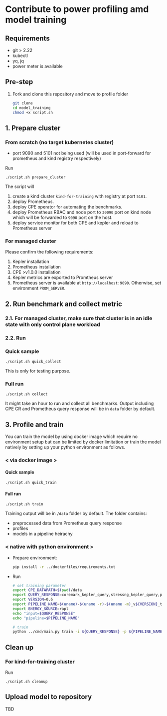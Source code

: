 # Contribute to power profiling amd model training

## Requirements
- git > 2.22
- kubectl
- yq, jq
- power meter is available

## Pre-step
1. Fork and clone this repository and move to profile folder
    ```bash
    git clone
    cd model_training
    chmod +x script.sh
    ```
## 1. Prepare cluster

### From scratch (no target kubernetes cluster)
- port 9090 and 5101 not being used (will be used in port-forward for prometheus and kind registry respectively)

Run
```
./script.sh prepare_cluster
```
The script will 
1. create a kind cluster `kind-for-training` with registry at port `5101`.
2. deploy Prometheus.
3. deploy CPE operator for automating the benchmarks.
4. deploy Prometheus RBAC and node port to `30090` port on kind node which will be forwarded to `9090` port on the host.
5. deploy service monitor for both CPE and kepler and reload to Prometheus server

### For managed cluster

Please confirm the following requirements:
1. Kepler installation
2. Prometheus installation
3. CPE >v1.0.0 installation
4. Kepler metrics are exported to Promtheus server
5. Prometheus server is available at `http://localhost:9090`. Otherwise, set environment `PROM_SERVER`.
   
## 2. Run benchmark and collect metric
### 2.1. For managed cluster, make sure that cluster is in an idle state with only control plane workload

### 2.2. Run
### Quick sample

    ./script.sh quick_collect

This is only for testing purpose.

### Full run

    ./script.sh collect


It might take an hour to run and collect all benchmarks. Output including CPE CR and Prometheus query response will be in `data` folder by default.

## 3. Profile and train 

You can train the model by using docker image which require no environment setup but can be limited by docker limitation or train the model natively by setting up your python environment as follows.

### < via docker image >

#### Quick sample

```
./script.sh quick_train
```


#### Full run 

```
./script.sh train
```

Training output will be in `/data` folder by default. The folder contains:
- preprocessed data from Prometheus query response
- profiles
- models in a pipeline heirachy 

### < native with python environment >

- Prepare environment:

    ```bash
    pip install -r ../dockerfiles/requirements.txt
    ```

- Run

    ```bash
    # set training parameter
    export CPE_DATAPATH=$(pwd)/data
    export QUERY_RESPONSE=coremark_kepler_query,stressng_kepler_query,parsec_kepler_query
    export VERSION=0.6
    export PIPELINE_NAME=$(uname)-$(uname -r)-$(uname -m)_v${VERSION}_train
    export ENERGY_SOURCE=rapl
    echo "input=$QUERY_RESPONSE"
    echo "pipeline=$PIPELINE_NAME"

    # train
    python ../cmd/main.py train -i ${QUERY_RESPONSE} -p ${PIPELINE_NAME} --profile idle --isolator profile --energy-source ${ENERGY_SOURCE}
    ```

## Clean up

### For kind-for-training cluster

Run
```
./script.sh cleanup
```

## Upload model to repository
TBD
